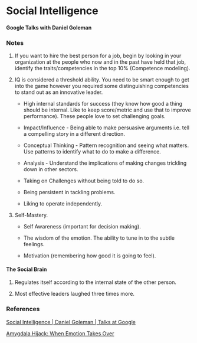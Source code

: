# Social Intelligence 

#### Google Talks with Daniel Goleman

### Notes

1. If you want to hire the best person for a job, begin by looking in your organization at the people who now and in the past have held that job, identify the traits/competencies in the top 10% (Competence modeling). 

2. IQ is considered a threshold ability. You need to be smart enough to get into the game however you required some distinguishing competencies to stand out as an innovative leader. 

    - High internal standards for success (they know how good a thing should be internal. Like to keep score/metric and use that to improve performance). These people love to set challenging goals.  

    - Impact/Influence - Being able to make persuasive arguments i.e. tell a compelling story in a different direction.

    - Conceptual Thinking - Pattern recognition and seeing what matters. Use patterns to identify what to do to make a difference. 

    - Analysis - Understand the implications of making changes trickling down in other sectors. 

    - Taking on Challenges without being told to do so. 

    - Being persistent in tackling problems.  

    - Liking to operate independently.

3. Self-Mastery. 

    - Self Awareness (important for decision making). 

    - The wisdom of the emotion. The ability to tune in to the subtle feelings.

    - Motivation (remembering how good it is going to feel). 

#### The Social Brain

1. Regulates itself according to the internal state of the other person.

1. Most effective leaders laughed three times more. 




### References

[Social Intelligence | Daniel Goleman | Talks at Google](https://www.youtube.com/watch?v=-hoo_dIOP8k&t=561s&ab_channel=TalksatGoogle)

[Amygdala Hijack: When Emotion Takes Over](https://www.healthline.com/health/stress/amygdala-hijack)